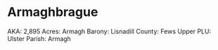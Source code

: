 # Armaghbrague

AKA: 2,895
Acres: Armagh
Barony: Lisnadill
County: Fews Upper
PLU: Ulster
Parish: Armagh